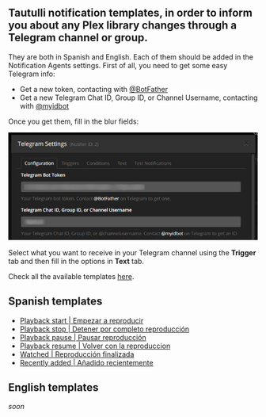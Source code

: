 ## Tautulli notification templates, in order to inform you about any Plex library changes through a Telegram channel or group.

They are both in Spanish and English. Each of them should be added in the Notification Agents settings. 
First of all, you need to get some easy Telegram info:

* Get a new token, contacting with [@BotFather](https://telegram.me/BotFather "@BotFather Telegram bot")
* Get a new Telegram Chat ID, Group ID, or Channel Username, contacting with [@myidbot](https://telegram.me/myidbot "@myidbot Telegram bot")

Once you get them, fill in the blur fields:

![](resources/tautulli-telegram-setup.jpg?raw=True "Telegram bots setup")

Select what you want to receive in your Telegram channel using the **Trigger** tab and then fill in the options in **Text** tab.

Check all the available templates [here](templates).


## Spanish templates

* [Playback start | Empezar a reproducir](templates/es/playback-start-es)
* [Playback stop | Detener por completo reproducción](templates/playback-stop-es)
* [Playback pause | Pausar reproducción](templates/playback-pause-es)
* [Playback resume | Volver con la reproduccion](templates/playback-resume-es)
* [Watched | Reproducción finalizada](templates/watched-es)
* [Recently added | Añadido recientemente](templates/recently-added-es)

## English templates

_soon_
